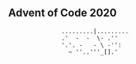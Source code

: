 ## Advent of Code 2020
```
               .........|.........
               .'  -  -  \- .''
               '.'. -   - \ -'':
                 ~ ''..'''_[].'
```
